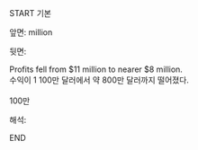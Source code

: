 START
기본

앞면:
million


뒷면:
<div>Profits fell from $11 million to nearer $8 million. </div><div><div>수익이 1 100만 달러에서 약 800만 달러까지 떨어졌다.</div></div><div><br></div><div>100만</div>


해석:
<!--ID: 1746614454282-->
END